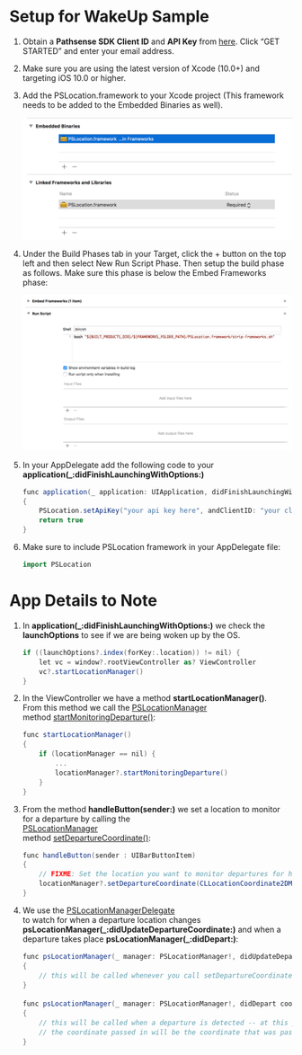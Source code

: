 # Setup for WakeUp Sample

1. Obtain a **Pathsense SDK Client ID** and **API Key** from [here](https://pathsense.com/). Click “GET STARTED” and enter your email address.

2. Make sure you are using the latest version of Xcode (10.0+) and targeting iOS 10.0 or higher.

3. Add the PSLocation.framework to your Xcode project (This framework needs to be added to the Embedded Binaries as well).

    ![Screenshot1](../frameworks.png?raw=true "")

4. Under the Build Phases tab in your Target, click the + button on the top left and then select New Run Script Phase. Then setup the build phase as follows. Make sure this phase is below the Embed Frameworks phase:

    ![Screenshot2](../RunScript.png?raw=true "")

5. In your AppDelegate add the following code to your **application(_:didFinishLaunchingWithOptions:)**

    ```groovy
    func application(_ application: UIApplication, didFinishLaunchingWithOptions launchOptions: [UIApplicationLaunchOptionsKey: Any]?) -> Bool
    {
        PSLocation.setApiKey("your api key here", andClientID: "your client ID")
        return true
    }
    ```
6. Make sure to include PSLocation framework in your AppDelegate file:

    ```groovy
    import PSLocation
    ```

# App Details to Note

1. In **application(_:didFinishLaunchingWithOptions:)** we check the **launchOptions** to see if we are being woken up by the OS.  
    
    ```groovy
    if ((launchOptions?.index(forKey:.location)) != nil) {
        let vc = window?.rootViewController as? ViewController
        vc?.startLocationManager()
    }
    ```

2. In the ViewController we have a method **startLocationManager()**.  
   From this method we call the [PSLocationManager](http://docs.pathsense.io/ios/html/interface_p_s_location_manager.html)  
   method [startMonitoringDeparture()](http://docs.pathsense.io/ios/html/interface_p_s_location_manager.html#a3a43a78029a20e19655852f38f1cf4e7):

    ```groovy
    func startLocationManager()
    {
        if (locationManager == nil) {
            ...
            locationManager?.startMonitoringDeparture()
        }
    }
    ```

3. From the method **handleButton(sender:)** we set a location to monitor for a departure by calling the  
   [PSLocationManager](http://docs.pathsense.io/ios/html/interface_p_s_location_manager.html)  
   method [setDepartureCoordinate()](http://docs.pathsense.io/ios/html/interface_p_s_location_manager.html#a012162887bc6d223cf5e20bddaa49cbe):

    ```groovy
    func handleButton(sender : UIBarButtonItem)
    {
        // FIXME: Set the location you want to monitor departures for here.
        locationManager?.setDepartureCoordinate(CLLocationCoordinate2DMake(33.02280304, -117.28318958))
    }
    ```

4. We use the [PSLocationManagerDelegate](http://docs.pathsense.io/ios/html/protocol_p_s_location_manager_delegate-p.html)  
   to watch for when a departure location changes **psLocationManager(_:didUpdateDepartureCoordinate:)** and when a departure takes place **psLocationManager(_:didDepart:)**:

    ```groovy
    func psLocationManager(_ manager: PSLocationManager!, didUpdateDepartureCoordinate coordinate: CLLocationCoordinate2D)
    {
        // this will be called whenever you call setDepartureCoordinate
    }

    func psLocationManager(_ manager: PSLocationManager!, didDepart coordinate: CLLocationCoordinate2D)
    {
        // this will be called when a departure is detected -- at this point you need to start getting locations
        // the coordinate passed in will be the coordinate that was passed to setDepartureCoordinate
    }
    ```
